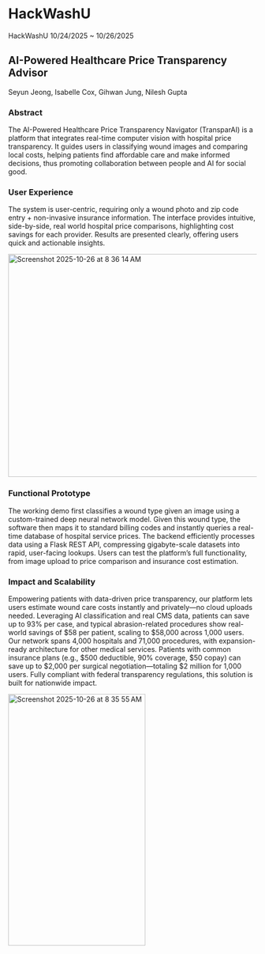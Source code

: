 # HackWashU
HackWashU 10/24/2025 ~ 10/26/2025

## AI-Powered Healthcare Price Transparency Advisor
Seyun Jeong, Isabelle Cox, Gihwan Jung, Nilesh Gupta

### Abstract
The AI-Powered Healthcare Price Transparency Navigator (TransparAI) is a platform that integrates real-time computer vision with hospital price transparency. It guides users in classifying wound images and comparing local costs, helping patients find affordable care and make informed decisions, thus promoting collaboration between people and AI for social good.

### User Experience
The system is user-centric, requiring only a wound photo and zip code entry + non-invasive insurance information. The interface provides intuitive, side-by-side, real world hospital price comparisons, highlighting cost savings for each provider. Results are presented clearly, offering users quick and actionable insights.

<img width="605" height="451" alt="Screenshot 2025-10-26 at 8 36 14 AM" src="https://github.com/user-attachments/assets/f06bb25e-e85f-4682-979d-bd689d244c26" />

### Functional Prototype
The working demo first classifies a wound type given an image using a custom-trained deep neural network model. Given this wound type, the software then maps it to standard billing codes and instantly queries a real-time database of hospital service prices. The backend efficiently processes data using a Flask REST API, compressing gigabyte-scale datasets into rapid, user-facing lookups. Users can test the platform’s full functionality, from image upload to price comparison and insurance cost estimation.

### Impact and Scalability
Empowering patients with data-driven price transparency, our platform lets users estimate wound care costs instantly and privately—no cloud uploads needed. Leveraging AI classification and real CMS data, patients can save up to 93% per case, and typical abrasion-related procedures show real-world savings of $58 per patient, scaling to $58,000 across 1,000 users. Our network spans 4,000 hospitals and 71,000 procedures, with expansion-ready architecture for other medical services. Patients with common insurance plans (e.g., $500 deductible, 90% coverage, $50 copay) can save up to $2,000 per surgical negotiation—totaling $2 million for 1,000 users. Fully compliant with federal transparency regulations, this solution is built for nationwide impact.

<img width="278" height="509" alt="Screenshot 2025-10-26 at 8 35 55 AM" src="https://github.com/user-attachments/assets/cfc737c3-e1ae-4fbd-854c-4688eab9e3e0" />
